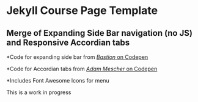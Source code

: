 # Jekyll Course Page Template
## Merge of Expanding Side Bar navigation (no JS) and Responsive Accordian tabs
*Code for expanding side bar from [_Bastion_ on Codepen](https://codepen.io/RasmusDesign/pen/zvWGpJ)

*Code for Accordian tabs from [_Adam Mescher_ on Codepen](https://codepen.io/adammescher/pen/mpbPNe)

*Includes Font Awesome Icons for menu

This is a work in progress
